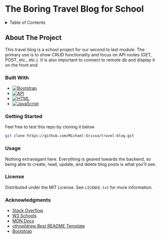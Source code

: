 <!-- PROJECT LOGO -->

# The Boring Travel Blog for School

<!-- TABLE OF CONTENTS -->
<details>
  <summary>Table of Contents</summary>
  <ol>
    <li>
      <a href="#about-the-project">About The Project</a>
      <ul>
        <li><a href="#built-with">Built With</a></li>
      </ul>
      <a href="#getting-started">Getting Started</a>
    </li>
    </li>
    <li><a href="#acknowledgments">Acknowledgments</a></li>
  </ol>
</details>

<!-- ABOUT THE PROJECT -->

## About The Project

This travel blog is a school project for our second to last module.  The primary use is to show CRUD functionality and focus on API routes (GET, POST, etc., etc.).
It is also important to connect to remote db and display it on the front end.

### Built With

- [![Bootstrap][bootstrap.com]][bootstrap-url]
- [![API][api.com]][api-url]
- [![HTML][html.com]][html-url]
- [![JavaScript][javascript.com]][javascript-url]

### Getting Started

Feel free to test this repo by cloning it below

```sh
git clone https://github.com/Michael-Grisso/travel-blog.git
```

### Usage

Nothing extravagant here.  Everything is geared towards the backend, so being able to create, read, update, and delete blog posts is what you'll see.


### License

Distributed under the MIT License. See `LICENSE.txt` for more information.

<!-- ACKNOWLEDGMENTS -->

### Acknowledgments

- [Stack Overflow](https://stackoverflow.com/)
- [W3 Schools](https://www.w3schools.com/)
- [MDN Docs](https://developer.mozilla.org/en-US/)
- [othneildrew Best README Template](https://github.com/othneildrew/Best-README-Template)
- [Bootstrap](https://getbootstrap.com/)

<!-- HELP LINKS & IMAGES -->

[bootstrap.com]: https://img.shields.io/badge/Bootstrap-563D7C?style=bootstrap&logoColor=white
[bootstrap-url]: https://bootstrapmade.com/squadfree-free-bootstrap-template-creative/
[api.com]: https://img.shields.io/badge/CSS-FF0000?style=css&logoColor=white
[api-url]: https://www.programmableweb.com/api/sygic-travel
[html.com]: https://img.shields.io/badge/HTML-302683?style=HTML%20Academy&logoColor=white
[html-url]: https://www.w3schools.com/html/
[javascript.com]: https://img.shields.io/badge/JavaScript-FFD700?style=javascript&logoColor=black
[javascript-url]: https://developer.mozilla.org/en-US/docs/Web/JavaScript


